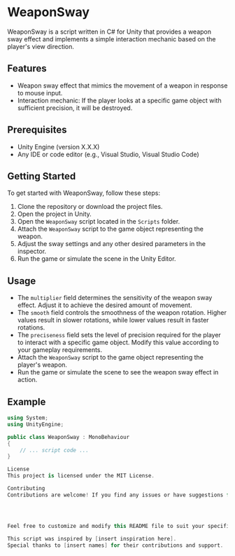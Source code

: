 # WeaponSway

WeaponSway is a script written in C# for Unity that provides a weapon sway effect and implements a simple interaction mechanic based on the player's view direction.

## Features

- Weapon sway effect that mimics the movement of a weapon in response to mouse input.
- Interaction mechanic: If the player looks at a specific game object with sufficient precision, it will be destroyed.

## Prerequisites

- Unity Engine (version X.X.X)
- Any IDE or code editor (e.g., Visual Studio, Visual Studio Code)

## Getting Started

To get started with WeaponSway, follow these steps:

1. Clone the repository or download the project files.
2. Open the project in Unity.
3. Open the `WeaponSway` script located in the `Scripts` folder.
4. Attach the `WeaponSway` script to the game object representing the weapon.
5. Adjust the sway settings and any other desired parameters in the inspector.
6. Run the game or simulate the scene in the Unity Editor.

## Usage

- The `multiplier` field determines the sensitivity of the weapon sway effect. Adjust it to achieve the desired amount of movement.
- The `smooth` field controls the smoothness of the weapon rotation. Higher values result in slower rotations, while lower values result in faster rotations.
- The `preciseness` field sets the level of precision required for the player to interact with a specific game object. Modify this value according to your gameplay requirements.
- Attach the `WeaponSway` script to the game object representing the player's weapon.
- Run the game or simulate the scene to see the weapon sway effect in action.

## Example

```csharp
using System;
using UnityEngine;

public class WeaponSway : MonoBehaviour
{
    // ... script code ...
}

License
This project is licensed under the MIT License.

Contributing
Contributions are welcome! If you find any issues or have suggestions for improvements, please open an issue or submit a pull request.




Feel free to customize and modify this README file to suit your specific project needs but provide a refference to my name like this:

This script was inspired by [insert inspiration here].
Special thanks to [insert names] for their contributions and support.


